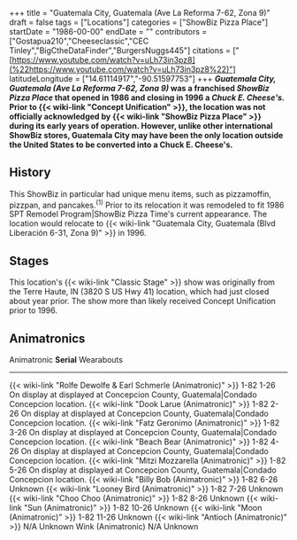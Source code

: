 +++
title = "Guatemala City, Guatemala (Ave La Reforma 7-62, Zona 9)"
draft = false
tags = ["Locations"]
categories = ["ShowBiz Pizza Place"]
startDate = "1986-00-00"
endDate = ""
contributors = ["Gostapua210","Cheeseclassic","CEC Tinley","BigCtheDataFinder","BurgersNuggs445"]
citations = ["[https://www.youtube.com/watch?v=uLh73in3pz8](%22https://www.youtube.com/watch?v=uLh73in3pz8%22)"]
latitudeLongitude = ["14.61114917","-90.51597753"]
+++
***Guatemala City, Guatemala (Ave La Reforma 7-62, Zona 9)* was a franchised *ShowBiz Pizza Place* that opened in 1986 and closing in 1996 a *Chuck E. Cheese's.*
Prior to {{< wiki-link "Concept Unification" >}}, the location was not officially acknowledged by {{< wiki-link "ShowBiz Pizza Place" >}} during its early years of operation. However, unlike other international ShowBiz stores, Guatemala City may have been the only location outside the United States to be converted into a Chuck E. Cheese's.**

## History

This ShowBiz in particular had unique menu items, such as pizzamoffin, pizzpan, and pancakes.<sup>(1)</sup>
Prior to its relocation it was remodeled to fit 1986 SPT Remodel Program|ShowBiz Pizza Time's current appearance.
The location would relocate to {{< wiki-link "Guatemala City, Guatemala (Blvd Liberación 6-31, Zona 9)" >}} in 1996.

## Stages

This location's {{< wiki-link "Classic Stage" >}} show was originally from the Terre Haute, IN (3820 S US Hwy 41) location, which had just closed about year prior. The show more than likely received Concept Unification prior to 1996.

## Animatronics

  Animatronic                                                           **Serial**   Wearabouts
  --------------------------------------------------------------------- ------------ ---------------------------------------------------------------------------------------
  {{< wiki-link "Rolfe Dewolfe & Earl Schmerle (Animatronic)" >}}   1-82 1-26    On display at displayed at Concepcion County, Guatemala|Condado Concepcion location.
  {{< wiki-link "Dook Larue (Animatronic)" >}}                      1-82 2-26    On display at displayed at Concepcion County, Guatemala|Condado Concepcion location.
  {{< wiki-link "Fatz Geronimo (Animatronic)" >}}                   1-82 3-26    On display at displayed at Concepcion County, Guatemala|Condado Concepcion location.
  {{< wiki-link "Beach Bear (Animatronic)" >}}                      1-82 4-26    On display at displayed at Concepcion County, Guatemala|Condado Concepcion location.
  {{< wiki-link "Mitzi Mozzarella (Animatronic)" >}}                1-82 5-26    On display at displayed at Concepcion County, Guatemala|Condado Concepcion location.
  {{< wiki-link "Billy Bob (Animatronic)" >}}                       1-82 6-26    Unknown
  {{< wiki-link "Looney Bird (Animatronic)" >}}                     1-82 7-26    Unknown
  {{< wiki-link "Choo Choo (Animatronic)" >}}                       1-82 8-26    Unknown
  {{< wiki-link "Sun (Animatronic)" >}}                             1-82 10-26   Unknown
  {{< wiki-link "Moon (Animatronic)" >}}                            1-82 11-26   Unknown
  {{< wiki-link "Antioch (Animatronic)" >}}                         N/A          Unknown
  Wink (Animatronic)                                                    N/A          Unknown

